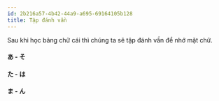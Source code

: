 ```yaml
---
id: 2b216a57-4b42-44a9-a695-69164105b128
title: Tập đánh vần
---
```



<Intro>

Sau khi học bảng chữ cái thì chúng ta sẽ tập đánh vần để nhớ mặt chữ.

</Intro>

<Recipes showNavigate={false} showChallangeDescription={false} titleText="Word">

#### あ - そ

<AlphaWL kana="あ" kanaStr="あう あき あさ あし あす あせ"/>
<AlphaWL kana="い" kanaStr="いう いえ いか いけ いし いす"/>
<AlphaWL kana="う" kanaStr="うえ うき うし うそ うすい"/>
<AlphaWL kana="え" kanaStr="ええ えき えさ"/>
<AlphaWL kana="お" kanaStr="おか おく おす おかし おこす おさけ"/>

<AlphaWL  kana="か" kanaStr="かい かう かお かき かく かす"/>
<AlphaWL  kana="き" kanaStr="きく きそ きおく きこく きそく"/>
<AlphaWL  kana="く" kanaStr="くい くさ くし くせ いく"/>
<AlphaWL  kana="け" kanaStr="けさ けす けしき いけ"/>
<AlphaWL  kana="こ" kanaStr="こえ ここ こそ こせき ここせき"/>

<AlphaWL  kana="さ" kanaStr="さか さき さく さけ さす さそう"/>
<AlphaWL  kana="し" kanaStr="しお しか しき しく しかく しかし"/>
<AlphaWL  kana="す" kanaStr="すう すえ すき すそ すくう すこし"/>
<AlphaWL  kana="せ" kanaStr="せき せこ せおう"/>
<AlphaWL  kana="そ" kanaStr="そこ そこく そしき いそう"/>


<Solution />

#### た - は

<AlphaWL kana="た" kanaStr="たち たこ たち たて たな たに"/>
<AlphaWL kana="ち" kanaStr="ちち ちかく ちかてつ うち くち"/>
<AlphaWL kana="つ" kanaStr="つく つの つくえ ついたち くつ"/>
<AlphaWL kana="て" kanaStr="てき てつ てあし てあて てさき"/>
<AlphaWL kana="と" kanaStr="とき とし そと いとこ"/>

<AlphaWL kana="な" kanaStr="なか なし なつ なに いなか"/>
<AlphaWL kana="に" kanaStr="にく にし あに くに"/>
<AlphaWL kana="ぬ" kanaStr="ぬく ぬし ぬす ぬの いぬ"/>
<AlphaWL kana="ね" kanaStr="のこ ねつ あね おかね きつね"/>
<AlphaWL kana="の" kanaStr="のい のこす なのか いのしし ここのか"/>

<AlphaWL kana="は" kanaStr="はし はと はな はたけ はつか はなし"/>
<AlphaWL kana="ひ" kanaStr="ひく ひと ひとつ ひかく ひにく"/>
<AlphaWL kana="ふ" kanaStr="ふく ふね ふつか ふそ ひふ"/>
<AlphaWL kana="へ" kanaStr="へそ へた"/>
<AlphaWL kana="は" kanaStr="ほし ほね ほせき"/>

<Solution />

#### ま - ん

<AlphaWL kana="ま" kanaStr="まち まめ うま くま ひま あたま"/>
<AlphaWL kana="み" kanaStr="みせ みち みみ かみ みなみ"/>
<AlphaWL kana="む" kanaStr="むし むね むら むり むかし むすこ"/>
<AlphaWL kana="め" kanaStr="めし めす めくる めしかえ むすめ"/>
<AlphaWL kana="も" kanaStr="みく もし もつ もと もの にもつ"/>

<AlphaWL kana="や" kanaStr="やき やね やま やくて やくそく へや"/>
<AlphaWL kana="ゆ" kanaStr="ゆき ゆめ ゆかた ふゆ おかゆ"/>
<AlphaWL kana="よ" kanaStr="よこ よく よる よそみ よなか よやく"/>


<AlphaWL kana="ら" kanaStr="らく らし らくそく さくら いらいら"/>
<AlphaWL kana="り" kanaStr="りか りえき りくつ りさつ くもり ことり"/>
<AlphaWL kana="る" kanaStr="るす ひる あさる あひる くるま"/>
<AlphaWL kana="れ" kanaStr="れきし これ かれし はれる わすれもの"/>
<AlphaWL kana="ろ" kanaStr="ろく うしろ おふろ ところ ふくろ"/>

<Solution />

</Recipes>